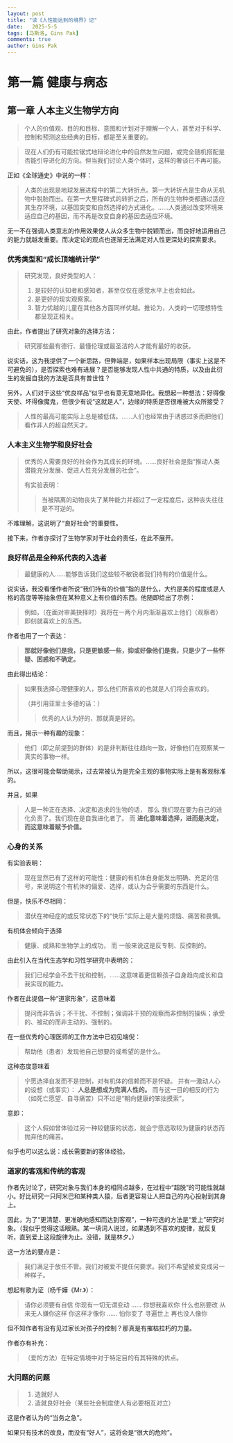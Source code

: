 ```yaml
---
layout: post
title: "读《人性能达到的境界》记"
date:   2025-5-5
tags: [马斯洛, Gins Pak]
comments: true
author: Gins Pak
---
```


# 第一篇 健康与病态

## 第一章 人本主义生物学方向

>个人的价值观、目的和目标、意图和计划对于理解一个人，甚至对于科学、控制和预测这些经典的目标，都是至关重要的。

>现在人们仍有可能拉锯式地辩论进化中的自然发生问题，或完全随机搭配是否能引导进化的方向。但当我们讨论人类个体时，这样的奢谈已不再可能。

正如《全球通史》中说的一样：

>人类的出现是地球发展进程中的第二大转折点。第一大转折点是生命从无机物中脱胎而出。在第一大里程碑式的转折之后，所有的生物种类都通过适应其生存环境，以基因突变和自然选择的方式进化。……人类通过改变环境来适应自己的基因，而不再是改变自身的基因去适应环境。

无一不在强调人类意志的作用效果使人从众多生物中脱颖而出，而良好地运用自己的能力就越发重要。而决定论的观点也逐渐无法满足对人性更深处的探索要求。

### 优秀类型和“成长顶端统计学”

>研究发现，良好类型的人：
>1. 是较好的认知者和感知者，甚至仅仅在感觉水平上也会如此。
>2. 是更好的现实观察家。
>3. 智力优越的儿童在其他各方面同样优越。推论为，人类的一切理想特性都呈现正相关。

由此，作者提出了研究对象的选择方法：

>研究那些最有德行、最懂伦理或最圣洁的人才能有最好的收获。

说实话，这为我提供了一个新思路，但弊端是，如果样本出现局限（事实上这是不可避免的），是否探索也难有进展？是否能够发现人性中共通的特质，以及由此衍生的发掘自我的方法是否具有普世性？

另外，人们对于这些“优良样品”似乎也有意无意地异化。我想起一种想法：好得像天使、坏得像魔鬼，但很少有说“这就是人”，边缘的特质是否很难被大众所接受？

>人性的最高可能实际上总是被低估。……人们也经常由于诱惑过多而把他们看作非人的超自然天才。

### 人本主义生物学和良好社会

>优秀的人需要良好的社会作为其成长的环境。……良好社会是指“推动人类潜能充分发展、促进人性充分发展的社会”。
>
>有实验表明：
>>当被隔离的动物丧失了某种能力并超过了一定程度后，这种丧失往往是不可逆的。

不难理解，这说明了“良好社会”的重要性。

接下来，作者亦探讨了生物学家对于社会的责任，在此不展开。

### 良好样品是全种系代表的入选者

>最健康的人……能够告诉我们这些较不敏锐者我们持有的价值是什么。

说实话，我没看懂作者所说“我们持有的价值”指的是什么，大约是美的程度或是人格的高度等等抽象但在某种意义上有价值的东西。他随即给出了示例：

>例如，（在面对审美抉择时）我将在一两个月内渐渐喜欢上他们（观察者）即刻就喜欢上的东西。

作者也用了一个表达：
>**那就好像他们是我，只是更敏感一些，抑或好像他们是我，只是少了一些怀疑、困惑和不确定。**

由此得出结论：

>如果我选择心理健康的人，那么他们所喜欢的也就是人们将会喜欢的。
>
>（并引用亚里士多德的话：）
>>优秀的人认为好的，那就真是好的。

而且，揭示一种有趣的现象：

>他们（即之前提到的群体）的是非判断往往趋向一致，好像他们在观察某一真实的事物一样。

所以，这很可能会帮助揭示，过去常被认为是完全主观的事物实际上是有客观标准的。

并且，如果
>人是一种正在选择、决定和追求的生物的话，
那么
>我们现在要为自己的进化负责了。我们现在是自我进化者了。
而
>__进化意味着选择，进而是决定，而这意味着赋予价值。__

### 心身的关系

有实验表明：

>现在显然已有了这样的可能性：健康的有机体自身能发出明确、充足的信号，来说明这个有机体的偏爱、选择，或认为合乎需要的东西是什么。

但是，快乐不尽相同：
>潜伏在神经症的或反常状态下的“快乐”实际上是大量的烦恼、痛苦和畏惧。

有机体会倾向于选择
>健康、成熟和生物学上的成功，
而
>一般来说这是反专制、反控制的。

由此引入在当代生态学和习性学研究中表明的：
>我们已经学会不去干扰和控制，……这意味着更信赖孩子自身趋向成长和自我实现的能力。

作者在此提倡一种“道家形象”，这意味着
>提问而非告诉；不干扰、不控制；强调非干预的观察而非控制的操纵；承受的、被动的而非主动的、强制的。

在一些优秀的心理医师的工作方法中已初见端倪：
>帮助他（患者）发现他自己想要的或希望的是什么。

这种态度意味着
>宁愿选择自发而不是控制，对有机体的信赖而不是怀疑。
并有一激动人心的设想（或事实）：
>**人总是想成为完满人性的。**
而与这一目的相反的行为（如死亡愿望、自寻痛苦）只不过是“朝向健康的笨拙摸索”。

意即：
>这个人假如曾体验过另一种较健康的状态，就会宁愿选取较为健康的状态而抛弃他的痛苦。

似乎也可以这么说：成长需要新的客体经验。

### 道家的客观和传统的客观

作者先讨论了，研究对象与我们本身的相同点越多，在过程中“超脱”的可能性就越小。好比研究一只阿米巴和某种类人猿，后者更容易让人把自己的内心投射到其身上。

因此，为了“更清楚、更准确地感知而达到客观”，一种可选的方法是“爱上”研究对象。（我似乎觉得这话眼熟。某一填词人说过，如果遇到不喜欢的旋律，就反复听，直到爱上这段旋律为止。没错，就是林夕。）

这一方法的要点是：
>我们满足于放任不管。我们对被爱不提任何要求。我们不希望被爱变成另一种样子。

想起有歌为证（杨千嬅《Mr.》）：

>请你必须要有自信
>你现有一切无谓变动
>……
>你想我喜欢你
>什么也别要改
>从来无人嫌你这样
>你这样才像你
>……
>怕你变了
>寻遍世上
>再也没人像你

但不知作者有没有见过家长对孩子的控制？那真是有摧枯拉朽的力量。

作者亦有补充：
>（爱的方法）在特定情境中对于特定目的有其特殊的优点。

### 大问题的问题

>1. 造就好人
>2. 造就良好社会（某些社会制度使人有必要相互对立）

这是作者认为的“当务之急”。

如果只有技术的改良，而没有“好人”，这将会是“很大的危险”。




































